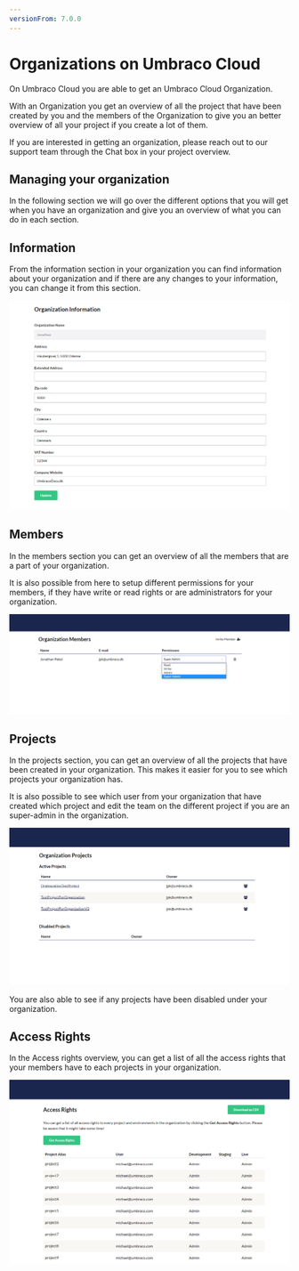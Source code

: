 ```yaml
---
versionFrom: 7.0.0
---
```


# Organizations on Umbraco Cloud

On Umbraco Cloud  you are able to get an Umbraco Cloud Organization.

With an Organization you get an overview of all the project that have been created by you and the members of the Organization to give you an better overview of all your project if you create a lot of them.

If you are interested in getting an organization, please reach out to our support team through the Chat box in your project overview.

## Managing your organization

In the following section we will go over the different options that you will get when you have an organization and give you an overview of what you can do in each section.

## Information

From the information section in your organization you can find information about your organization and if there are any changes to your information, you can change it from this section.

![Information](images/Information.png)

## Members

In the members section you can get an overview of all the members that are a part of your organization.

It is also possible from here to setup different permissions for your members, if they have write or read rights or are administrators for your organization.

![Organization Members](images/Members.png)

## Projects

In the projects section, you can get an overview of all the projects that have been created in your organization. This makes it easier for you to see which projects your organization has.

It is also possible to see which user from your organization that have created which project and edit the team on the different project if you are an super-admin in the organization.

![Project overview](images/Projects.png)

You are also able to see if any projects have been disabled under your organization.

## Access Rights

In the Access rights overview, you can get a list of all the access rights that your members have to each projects in your organization.

![Access Rights](images/Access_rights.png)
